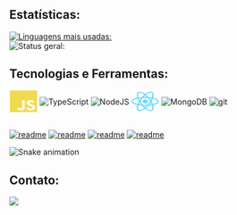 <div>
  <h1></h1>
</div>

<div>
  <h2>Estatísticas:</h2>
  <a href="https://github.com/Guallter">
</div>
  
[![Linguagens mais usadas:](https://github-readme-stats.vercel.app/api/top-langs/?username=GualterAlbino&layout=compact&langs_count=10&theme=github_dark)](https://github.com/GualterAlbino/github-readme-stats)
<br>
![Status geral:](https://github-readme-stats.vercel.app/api?username=GualterAlbino&show_icons=true&theme=github_dark)
<br>
 
<div style="display: inline_block"> 
  <h2>Tecnologias e Ferramentas:</h2>
  <img align="center" alt="Js" height="40" width="50" src="https://raw.githubusercontent.com/devicons/devicon/master/icons/javascript/javascript-plain.svg">
  <img align="center" alt="TypeScript" height="40" width="50" src="https://cdn.jsdelivr.net/gh/devicons/devicon/icons/typescript/typescript-original.svg" />
  <img align="center" alt="NodeJS" height="40" width="50" src="https://cdn.jsdelivr.net/gh/devicons/devicon/icons/nodejs/nodejs-original.svg">
  <img align="center" alt="ReactNative" height="40" width="50" src="https://raw.githubusercontent.com/devicons/devicon/master/icons/react/react-original.svg">
  <img align="center" alt="MongoDB" height="40" width="50" src="https://cdn.jsdelivr.net/gh/devicons/devicon/icons/mongodb/mongodb-original.svg">
<img align="center" alt="git"  height="40" width="50" src="https://cdn.jsdelivr.net/gh/devicons/devicon/icons/git/git-original.svg" />
</div>
<br>

 [![readme](https://github-readme-stats.vercel.app/api/pin/?username=GualterAlbino&repo=OneBitCode&theme=react)](https://github.com/GualterAlbino/OneBitCode)
 [![readme](https://github-readme-stats.vercel.app/api/pin/?username=GualterAlbino&repo=ChatBot&theme=react)](https://github.com/GualterAlbino/ChatBot)
 [![readme](https://github-readme-stats.vercel.app/api/pin/?username=GualterAlbino&repo=GualterAlbino&theme=react)](https://github.com/GualterAlbino/GualterAlbino)
 [![readme](https://github-readme-stats.vercel.app/api/pin/?username=GualterAlbino&repo=GualterAlbino&theme=react)](https://github.com/GualterAlbino/GualterAlbino)

 ![Snake animation](https://github.com/Guallter/Guallter/blob/output/github-contribution-grid-snake.svg)

  
<div>
  <h2>Contato:</h2>
  <a href="https://www.linkedin.com/in/gualter-albino-139851204/" target="_blank"><img src="https://img.shields.io/badge/-LinkedIn-%230077B5?style=for-the-badge&logo=linkedin&logoColor=white" target="_blank"></a>
 </div> 

                                                                                                                            

 
